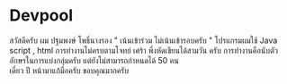 # Devpool
สวัสดีครับ ผม ปฐมพงษ์ โพธิ์นางรอง " เน้นเข้าร่วม ไม่เน้นเข้ารอบครับ "
โปรแกรมผมใช้ Java script , html
การทำงานไม่ครบตามโจทย์ เศร้า พึ่งหัดเขียนได้สามวัน ครับ 
การทำงานคือนับตัวอักษรในการแบ่งกลุ่มครับ แต่ยังไม่สามารถกำหนดได้ 50 คน  
เดี๋ยว ปี หน้ามาแก้มือครับ 
ขอบคุณมากครับ
